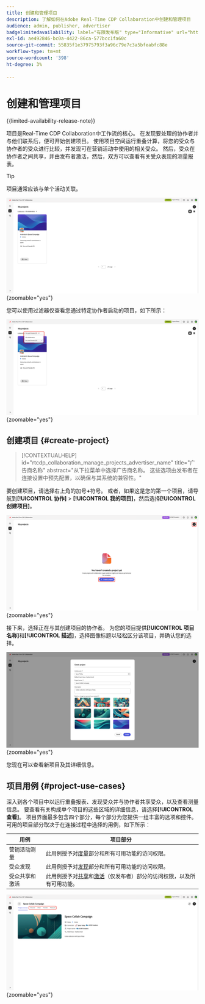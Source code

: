 ```yaml
---
title: 创建和管理项目
description: 了解如何在Adobe Real-Time CDP Collaboration中创建和管理项目
audience: admin, publisher, advertiser
badgelimitedavailability: label="有限发布版" type="Informative" url="https://helpx.adobe.com/cn/legal/product-descriptions/real-time-customer-data-platform-collaboration.html newtab=true"
exl-id: ae492846-bc0a-4422-86ca-577bcc1fa60c
source-git-commit: 55835f1e37975793f3a96c79e7c3a5bfeabfc88e
workflow-type: tm+mt
source-wordcount: '398'
ht-degree: 3%

---
```


# 创建和管理项目

{{limited-availability-release-note}}

项目是Real-Time CDP Collaboration中工作流的核心。 在发现要处理的协作者并与他们联系后，便可开始创建项目。 使用项目空间运行重叠计算，将您的受众与协作者的受众进行比较，并发现可在营销活动中使用的相关受众。 然后，受众在协作者之间共享，并由发布者激活，然后，双方可以查看有关受众表现的测量报表。

>[!TIP]
>
>项目通常应该与单个活动关联。

![所有项目视图，未过滤。](/help/assets/collaborate/manage-view-projects/projects-overview-page.png){zoomable="yes"}

您可以使用过滤器仅查看您通过特定协作者启动的项目，如下所示：

![使用单个协作者筛选的项目视图。](/help/assets/collaborate/manage-view-projects/filtered-project-view.png){zoomable="yes"}

## 创建项目 {#create-project}

>[!CONTEXTUALHELP]
>id="rtcdp_collaboration_manage_projects_advertiser_name"
>title="广告商名称"
>abstract="从下拉菜单中选择广告商名称。 这些选项由发布者在连接设置中预先配置，以确保与其系统的兼容性。"

要创建项目，请选择右上角的加号&#x200B;**+**&#x200B;符号。 或者，如果这是您的第一个项目，请导航到&#x200B;**[!UICONTROL 协作]** > **[!UICONTROL 我的项目]**，然后选择&#x200B;**[!UICONTROL 创建项目]**。

![选择加号或创建项目以设置新项目。](/help/assets/collaborate/manage-view-projects/create-project.png){zoomable="yes"}

接下来，选择正在与其创建项目的协作者。 为您的项目提供&#x200B;**[!UICONTROL 项目名称]**&#x200B;和&#x200B;**[!UICONTROL 描述]**，选择图像标题以轻松区分该项目，并确认您的选择。

![设置新项目所需的选项](/help/assets/collaborate/manage-view-projects/create-project-required-info.png){zoomable="yes"}

您现在可以查看新项目及其详细信息。

## 项目用例 {#project-use-cases}

深入到各个项目中以运行重叠报表、发现受众并与协作者共享受众，以及查看测量信息。 要查看有关构成单个项目的这些区域的详细信息，请选择&#x200B;**[!UICONTROL 查看]**。 项目界面最多包含四个部分，每个部分为您提供一组丰富的选项和控件。 可用的项目部分取决于在连接过程中选择的用例，如下所示：

| 用例 | 项目部分 |
| --- | --- |
| 营销活动测量 | 此用例授予对[度量](/help/guide/collaborate/measure.md)部分和所有可用功能的访问权限。 |
| 受众发现 | 此用例授予对[发现](/help/guide/collaborate/discover.md)部分和所有可用功能的访问权限。 |
| 受众共享和激活 | 此用例授予对[共享](/help/guide/collaborate/share.md)和[激活](/help/guide/collaborate/activate.md)（仅发布者）部分的访问权限，以及所有可用功能。 |

![突出显示可用分区的项目视图。](/help/assets/collaborate/manage-view-projects/project-sections.png){zoomable="yes"}
